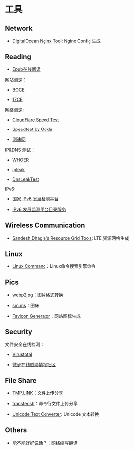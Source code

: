 # 工具


## Network

- [DigitalOcean Nginx Tool](https://www.digitalocean.com/community/tools/nginx): Nginx Config 生成

## Reading

- [Epub在线阅读](https://reader.techkoala.top/)

网站测速：

- [BOCE](https://www.boce.com/)

- [17CE](https://www.17ce.com/)

网络测速:

- [CloudFlare Speed Test](https://speed.cloudflare.com/)

- [Speedtest by Ookla](https://www.speedtest.net/)

- [测速网](https://www.speedtest.cn/)

IP&DNS 测试：

- [WHOER](https://whoer.net/zh)

- [ipleak](https://ipleak.net/)

- [DnsLeakTest](https://dnsleaktest.com/)

IPv6:

- [国家 IPv6 发展检测平台](https://www.china-ipv6.cn/#/index)

- [IPv6 发展监测平台目录服务](https://ipv6c.cngi.edu.cn/mainPage.do)

## Wireless Communication

- [Sandesh Dhagle's Resource Grid Tools](http://dhagle.in/LTE): LTE 资源网格生成

## Linux

- [Linux Command](https://ningyu1.github.io/linux-command/)：Linux命令搜索引擎命令

## Pics

- [webp2jpg](https://renzhezhilu.github.io/webp2jpg-online/)：图片格式转换

- [sm.ms](https://sm.ms/)：图床

- [Favicon Generator](https://realfavicongenerator.net/)：网站图标生成

## Security

文件安全在线检测：

- [Virustotal](https://www.virustotal.com/gui/home/upload)

- [微步在线威胁情报社区](https://x.threatbook.cn/)

## File Share

- [TMP.LINK](https://app.tmp.link/)：文件上传分享

- [transfer.sh](https://transfer.sh/)：命令行文件上传分享

- [Unicode Text Converter](http://qaz.wtf/u/convert.cgi): Unicode 文本转换

## Others

- [能不能好好说话？](https://lab.magiconch.com/nbnhhsh/)：网络缩写翻译

